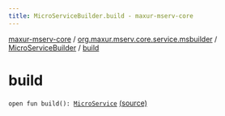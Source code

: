 ```yaml
---
title: MicroServiceBuilder.build - maxur-mserv-core
---
```


[maxur-mserv-core](../../index.html) / [org.maxur.mserv.core.service.msbuilder](../index.html) / [MicroServiceBuilder](index.html) / [build](.)

# build

`open fun build(): `[`MicroService`](../../org.maxur.mserv.core/-micro-service/index.html) [(source)](https://github.com/myunusov/maxur-mserv/tree/master/maxur-mserv-core/src/main/kotlin/org/maxur/mserv/core/service/msbuilder/MicroServiceBuilder.kt#L50)